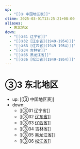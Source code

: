 ```yaml
---
up:
  - "[[③ 中国地区表]]"
ctime: 2025-03-01T13:25:21+08:00
aliases:
  - 东北地区
down:
  - "[[③31 辽宁省]]"
  - "[[③32 [辽东省](1949-1954)]]"
  - "[[③33 [辽西省](1949-1954)]]"
  - "[[③34 吉林省]]"
  - "[[③35 黑龙江省]]"
  - "[[③36 [松江省](1949-1954)]]"
---
```


# ③3 东北地区

- up: [[③ 中国地区表]]
- down:	
	- [[③31 辽宁省]]
	- [[③32 [辽东省](1949-1954)]]
	- [[③33 [辽西省](1949-1954)]]
	- [[③34 吉林省]]
	- [[③35 黑龙江省]]
	- [[③36 [松江省](1949-1954)]]
	
